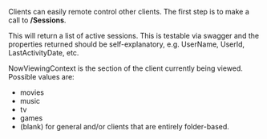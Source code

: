 Clients can easily remote control other clients. The first step is to make a call to **/Sessions**. 

This will return a list of active sessions. This is testable via swagger and the properties returned should be self-explanatory, e.g. UserName, UserId, LastActivityDate, etc. 

NowViewingContext is the section of the client currently being viewed. Possible values are:

* movies
* music
* tv
* games
* (blank) for general and/or clients that are entirely folder-based.
